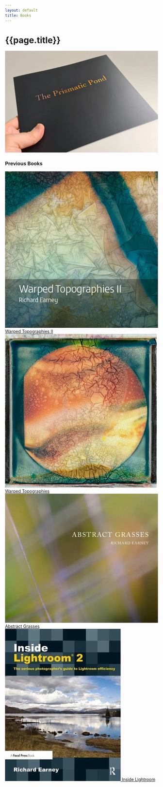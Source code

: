 ```yaml
---
layout: default
title: Books
---
```


# {{page.title}}

[![The Prismatic Pond](the-prismatic-pond-01.webp "The Prismatic Pond")](the-prismatic-pond)

### Previous Books

<div class="grid">
   <div>
   		<a href="warped-topographies-ii">
			<img src="warped-topographies-ii-01.webp" alt="Warped Topographies II" title="warped-topographies II" />
			<span class="gallerytitle">Warped Topographies II</span>
		</a>
   	</div>
   <div>
  	 <a href="warped-topographies">
			<img src="warped-topographies.webp" alt="Warped Topographies" title="Warped Topographies" />
			<span class="gallerytitle">Warped Topographies</span>
		</a>
  	</div>
   <div>
  	 <a href="abstract-grasses">
			<img src="abstract-grasses.webp" alt="Abstract Grasses" title="Abstract Grasses" />
			<span class="gallerytitle">Abstract Grasses</span>
		</a>
  	</div>
   <div>
   		<a href="inside-lightroom">
			<img src="inside-lightroom.webp" alt="Inside Lightroom" title="Inside Lightroom" />
			<span class="gallerytitle">Inside Lightroom</span>
		</a>
	</div>
</div>